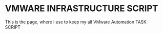 # VMWARE INFRASTRUCTURE SCRIPT #

This is the page, where I use to keep my all VMware Automation TASK SCRIPT
